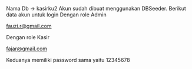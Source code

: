 Nama Db -> kasirku2
Akun sudah dibuat menggunakan DBSeeder. Berikut data akun untuk login
Dengan role Admin

fauzi.r@gmail.com


Dengan role Kasir

fajar@gmail.com


Keduanya memiliki password sama yaitu 12345678